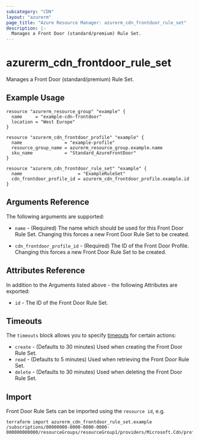 ```yaml
---
subcategory: "CDN"
layout: "azurerm"
page_title: "Azure Resource Manager: azurerm_cdn_frontdoor_rule_set"
description: |-
  Manages a Front Door (standard/premium) Rule Set.
---
```


# azurerm_cdn_frontdoor_rule_set

Manages a Front Door (standard/premium) Rule Set.

## Example Usage

```hcl
resource "azurerm_resource_group" "example" {
  name     = "example-cdn-frontdoor"
  location = "West Europe"
}

resource "azurerm_cdn_frontdoor_profile" "example" {
  name                = "example-profile"
  resource_group_name = azurerm_resource_group.example.name
  sku_name            = "Standard_AzureFrontDoor"
}

resource "azurerm_cdn_frontdoor_rule_set" "example" {
  name                     = "ExampleRuleSet"
  cdn_frontdoor_profile_id = azurerm_cdn_frontdoor_profile.example.id
}
```

## Arguments Reference

The following arguments are supported:

* `name` - (Required) The name which should be used for this Front Door Rule Set. Changing this forces a new Front Door Rule Set to be created.

* `cdn_frontdoor_profile_id` - (Required) The ID of the Front Door Profile. Changing this forces a new Front Door Rule Set to be created.

## Attributes Reference

In addition to the Arguments listed above - the following Attributes are exported:

* `id` - The ID of the Front Door Rule Set.

## Timeouts

The `timeouts` block allows you to specify [timeouts](https://www.terraform.io/language/resources/syntax#operation-timeouts) for certain actions:

* `create` - (Defaults to 30 minutes) Used when creating the Front Door Rule Set.
* `read` - (Defaults to 5 minutes) Used when retrieving the Front Door Rule Set.
* `delete` - (Defaults to 30 minutes) Used when deleting the Front Door Rule Set.

## Import

Front Door Rule Sets can be imported using the `resource id`, e.g.

```shell
terraform import azurerm_cdn_frontdoor_rule_set.example /subscriptions/00000000-0000-0000-0000-000000000000/resourceGroups/resourceGroup1/providers/Microsoft.Cdn/profiles/profile1/ruleSets/ruleSet1
```
